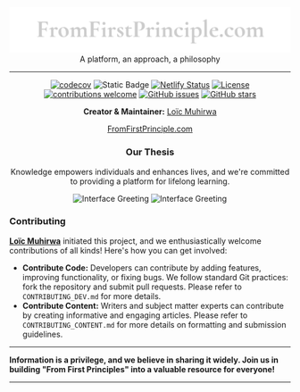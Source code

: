 <div align="center">
  <img src="docs/public/images/readme-logo.png">
  A platform, an approach, a philosophy

  <br>
</div>

---

 <div align="center">

[![codecov](https://codecov.io/gh/justmeloic/from-first-principles/graph/badge.svg?token=4GYOJ42J2C)](https://codecov.io/gh/justmeloic/from-first-principles)
![Static Badge](https://img.shields.io/badge/build-passing-brightgreen)
[![Netlify Status](https://api.netlify.com/api/v1/badges/cf0167e8-ec88-47b7-975d-031ba60a0934/deploy-status)](https://app.netlify.com/sites/gorgeous-figolla-bf7c9d/deploys)
[![License](https://img.shields.io/badge/License-Apache%202.0-orange.svg)](https://opensource.org/licenses/Apache-2.0)
[![contributions welcome](https://img.shields.io/badge/contributions-welcome-brightgreen.svg?style=flat)](https://github.com/justmeloic/From-First-Principles/issues)
[![GitHub issues](https://img.shields.io/github/issues/justmeloic/From-First-Principles)](https://github.com/justmeloic/From-First-Principles/issues)
[![GitHub stars](https://img.shields.io/github/stars/justmeloic/From-First-Principles)](https://github.com/justmeloic/From-First-Principles/stargazers)

**Creator & Maintainer:** [Loïc Muhirwa](https://github.com/justmeloic/)

[FromFirstPrinciple.com](https://fromfirstprinciple.com/)<br>

### Our Thesis

Knowledge empowers individuals and enhances lives, and we're committed to providing a platform for lifelong learning.

![Interface Greeting](docs/public/interface-light.gif)
![Interface Greeting](docs/public/interface-dark.gif)

</div>

### Contributing

**[Loïc Muhirwa](https://github.com/justmeloic/)** initiated this project, and we enthusiastically welcome contributions of all kinds! Here's how you can get involved:

- **Contribute Code:** Developers can contribute by adding features, improving functionality, or fixing bugs. We follow standard Git practices: fork the repository and submit pull requests. Please refer to `CONTRIBUTING_DEV.md` for more details.
- **Contribute Content:** Writers and subject matter experts can contribute by creating informative and engaging articles. Please refer to `CONTRIBUTING_CONTENT.md` for more details on formatting and submission guidelines.

---

**Information is a privilege, and we believe in sharing it widely. Join us in building "From First Principles" into a valuable resource for everyone!**

---
